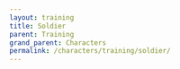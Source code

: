```yaml
---
layout: training
title: Soldier
parent: Training
grand_parent: Characters
permalink: /characters/training/soldier/
---
```


